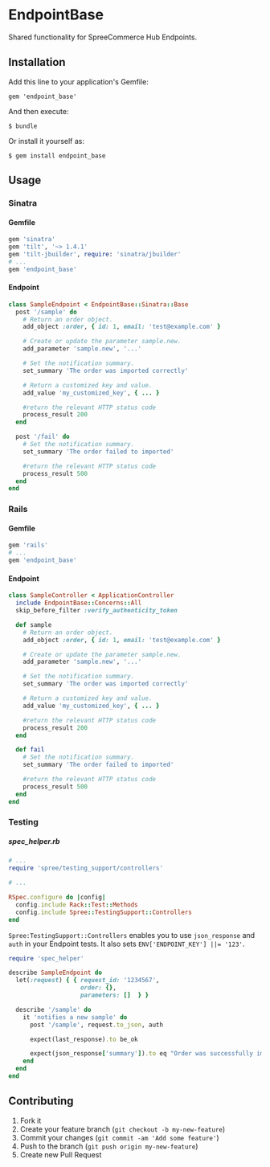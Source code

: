# EndpointBase

Shared functionality for SpreeCommerce Hub Endpoints.

## Installation

Add this line to your application's Gemfile:

    gem 'endpoint_base'

And then execute:

    $ bundle

Or install it yourself as:

    $ gem install endpoint_base

## Usage

### Sinatra

#### Gemfile

```ruby
gem 'sinatra'
gem 'tilt', '~> 1.4.1'
gem 'tilt-jbuilder', require: 'sinatra/jbuilder'
# ...
gem 'endpoint_base'
```

#### Endpoint

```ruby
class SampleEndpoint < EndpointBase::Sinatra::Base
  post '/sample' do
    # Return an order object.
    add_object :order, { id: 1, email: 'test@example.com' }

    # Create or update the parameter sample.new.
    add_parameter 'sample.new', '...'

    # Set the notification summary.
    set_summary 'The order was imported correctly'

    # Return a customized key and value.
    add_value 'my_customized_key', { ... }

    #return the relevant HTTP status code
    process_result 200
  end

  post '/fail' do
    # Set the notification summary.
    set_summary 'The order failed to imported'

    #return the relevant HTTP status code
    process_result 500
  end
end

```

### Rails

#### Gemfile

```ruby
gem 'rails'
# ...
gem 'endpoint_base'
```

#### Endpoint

```ruby
class SampleController < ApplicationController
  include EndpointBase::Concerns::All
  skip_before_filter :verify_authenticity_token

  def sample
    # Return an order object.
    add_object :order, { id: 1, email: 'test@example.com' }

    # Create or update the parameter sample.new.
    add_parameter 'sample.new', '...'

    # Set the notification summary.
    set_summary 'The order was imported correctly'

    # Return a customized key and value.
    add_value 'my_customized_key', { ... }

    #return the relevant HTTP status code
    process_result 200
  end

  def fail
    # Set the notification summary.
    set_summary 'The order failed to imported'

    #return the relevant HTTP status code
    process_result 500
  end
end

```

### Testing

##### spec_helper.rb

```ruby
# ...
require 'spree/testing_support/controllers'

# ...

RSpec.configure do |config|
  config.include Rack::Test::Methods
  config.include Spree::TestingSupport::Controllers
end
```

`Spree:TestingSupport::Controllers` enables you to use `json_response` and `auth` in your Endpoint tests. It also sets `ENV['ENDPOINT_KEY'] ||= '123'`.

```ruby
require 'spec_helper'

describe SampleEndpoint do
  let(:request) { { request_id: '1234567',
                    order: {},
                    parameters: []  } }

  describe '/sample' do
    it 'notifies a new sample' do
      post '/sample', request.to_json, auth

      expect(last_response).to be_ok

      expect(json_response['summary']).to eq "Order was successfully imported"
    end
  end
end
```

## Contributing

1. Fork it
2. Create your feature branch (`git checkout -b my-new-feature`)
3. Commit your changes (`git commit -am 'Add some feature'`)
4. Push to the branch (`git push origin my-new-feature`)
5. Create new Pull Request
